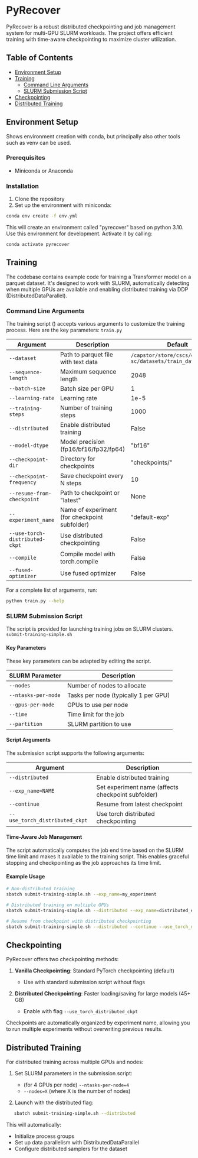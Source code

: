 # PyRecover

PyRecover is a robust distributed checkpointing and job management system for multi-GPU SLURM workloads. The project offers efficient training with time-aware checkpointing to maximize cluster utilization.

## Table of Contents
- [Environment Setup](#environment-setup)
- [Training](#training)
  - [Command Line Arguments](#command-line-arguments)
  - [SLURM Submission Script](#slurm-submission-script)
- [Checkpointing](#checkpointing)
- [Distributed Training](#distributed-training)

## Environment Setup

Shows environment creation with conda, but principally also other tools such as venv can be used.

### Prerequisites
- Miniconda or Anaconda

### Installation

1. Clone the repository
2. Set up the environment with miniconda:

```bash
conda env create -f env.yml
```

This will create an environment called "pyrecover" based on python 3.10.
Use this environment for development. Activate it by calling:

```
conda activate pyrecover
```

## Training
The codebase contains example code for training a Transformer model on a parquet dataset. It's designed to work with SLURM, automatically detecting when multiple GPUs are available and enabling distributed training via DDP (DistributedDataParallel).
### Command Line Arguments
The training script () accepts various arguments to customize the training process. Here are the key parameters: `train.py`

| Argument                       | Description                                   | Default                                                         |
|--------------------------------|-----------------------------------------------|-----------------------------------------------------------------|
| `--dataset`                    | Path to parquet file with text data           | `/capstor/store/cscs/ethz/large-sc/datasets/train_data.parquet` |
| `--sequence-length`            | Maximum sequence length                       | 2048                                                            |
| `--batch-size`                 | Batch size per GPU                            | 1                                                               |
| `--learning-rate`              | Learning rate                                 | 1e-5                                                            |
| `--training-steps`             | Number of training steps                      | 1000                                                            |
| `--distributed`                | Enable distributed training                   | False                                                           |
| `--model-dtype`                | Model precision (fp16/bf16/fp32/fp64)         | "bf16"                                                          |
| `--checkpoint-dir`             | Directory for checkpoints                     | "checkpoints/"                                                  |
| `--checkpoint-frequency`       | Save checkpoint every N steps                 | 10                                                              |
| `--resume-from-checkpoint`     | Path to checkpoint or "latest"                | None                                                            |
| `--experiment_name`            | Name of experiment (for checkpoint subfolder) | "default-exp"                                                   |
| `--use-torch-distributed-ckpt` | Use distributed checkpointing                 | False                                                           |
| `--compile`                    | Compile model with torch.compile              | False                                                           |
| `--fused-optimizer`            | Use fused optimizer                           | False                                                           |

For a complete list of arguments, run:
```bash
python train.py --help
```

### SLURM Submission Script
The script is provided for launching training jobs on SLURM clusters. `submit-training-simple.sh`
#### Key Parameters
These key parameters can be adapted by editing the script.

| SLURM Parameter     | Description                          |
|---------------------|--------------------------------------|
| `--nodes`           | Number of nodes to allocate          |
| `--ntasks-per-node` | Tasks per node (typically 1 per GPU) |
| `--gpus-per-node`   | GPUs to use per node                 |
| `--time`            | Time limit for the job               |
| `--partition`       | SLURM partition to use               |
#### Script Arguments
The submission script supports the following arguments:

| Argument                       | Description                                        |
|--------------------------------|----------------------------------------------------|
| `--distributed`                | Enable distributed training                        |
| `--exp_name=NAME`              | Set experiment name (affects checkpoint subfolder) |
| `--continue`                   | Resume from latest checkpoint                      |
| `--use_torch_distributed_ckpt` | Use torch distributed checkpointing                |

#### Time-Aware Job Management
The script automatically computes the job end time based on the SLURM time limit and makes it available to the training script. This enables graceful stopping and checkpointing as the job approaches its time limit.

#### Example Usage
``` bash
# Non-distributed training
sbatch submit-training-simple.sh --exp_name=my_experiment

# Distributed training on multiple GPUs
sbatch submit-training-simple.sh --distributed --exp_name=distributed_exp

# Resume from checkpoint with distributed checkpointing
sbatch submit-training-simple.sh --distributed --continue --use_torch_distributed_ckpt
```


## Checkpointing
PyRecover offers two checkpointing methods:
1. **Vanilla Checkpointing**: Standard PyTorch checkpointing (default)
    - Use with standard submission script without flags

2. **Distributed Checkpointing**: Faster loading/saving for large models (45+ GB)
    - Enable with flag `--use_torch_distributed_ckpt`

Checkpoints are automatically organized by experiment name, allowing you to run multiple experiments without overwriting previous results.
## Distributed Training
For distributed training across multiple GPUs and nodes:
1. Set SLURM parameters in the submission script:
    - (for 4 GPUs per node) `--ntasks-per-node=4`
    - `--nodes=X` (where X is the number of nodes)

2. Launch with the distributed flag:
``` bash
   sbatch submit-training-simple.sh --distributed
```
This will automatically:
- Initialize process groups
- Set up data parallelism with DistributedDataParallel
- Configure distributed samplers for the dataset
